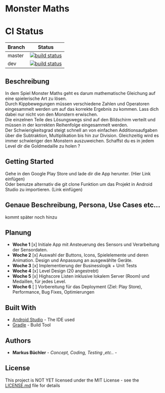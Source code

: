 # Monster Maths

# CI Status

| Branch      | Status |
| ----------- | ------ |
| master      | [![build status](https://gitlab.in.htwg-konstanz.de/mobile-ss18/mobile-ss18-13/badges/master/build.svg)](https://gitlab.in.htwg-konstanz.de/mobile-ss18/mobile-ss18-13/commits/master) |
| dev      | [![build status](https://gitlab.in.htwg-konstanz.de/mobile-ss18/mobile-ss18-13/badges/dev/build.svg)](https://gitlab.in.htwg-konstanz.de/mobile-ss18/mobile-ss18-13/commits/dev) |


## Beschreibung
In dem Spiel Monster Maths geht es darum mathematische Gleichung auf eine spielerische Art zu lösen.  
Durch Kippbewegungen müssen verschiedene Zahlen und Operatoren eingesammelt werden um auf das korrekte Ergebnis zu kommen.
Lass dich dabei nur nicht von den Monstern erwischen.  
Die einzelnen Teile des Lösungswegs sind auf den Bildschirm verteilt und müssen in der korrekten Reihenfolge eingesammelt werden.   
Der Schwierigkeitsgrad steigt schnell an von einfachen Additionsaufgaben über die Subtraktion, Multiplikation bis hin zur Division. 
Gleichzeitig wird es immer schwieriger den Monstern auszuweichen.
Schaffst du es in jedem Level dir die Goldmedaille zu holen ?

## Getting Started
Gehe in den Google Play Store und lade dir die App herunter. (Hier Link einfügen)  
Oder benutze alternativ die git clone Funktion um das Projekt in Android Studio zu importieren. (Link einfügen)

## Genaue Beschreibung, Persona, Use Cases etc...
kommt später noch hinzu

## Planung
- __Woche 1__ [x] Initiale App mit Ansteuerung des Sensors und Verarbeitung der Sensordaten.
- __Woche 2__ [x] Auswahl der Buttons, Icons, Spielelemente und deren Animation. Design und Anpassung an ausgewählte Geräte. 
- __Woche 3__ [x] Implementierung der Businesslogik + Unit Tests 
- __Woche 4__ [x] Level Design (20 angestrebt) 
- __Woche 5__ [x] Highscore Listen inklusive lokalem Server (Room) und Medaillen, für jedes Level.
- __Woche 6__ [ ] Vorbereitung für das Deployment (Ziel: Play Store), Performance, Bug Fixes, Optimierungen

## Built With

* [Android Studio](https://developer.android.com/studio/install) - The IDE used
* [Gradle](https://gradle.org) - Build Tool

## Authors

* **Markus Büchler** - *Concept, Coding, Testing ,etc..* -


## License

This project is NOT YET licensed under the MIT License - see the [LICENSE.md](LICENSE.md) file for details
